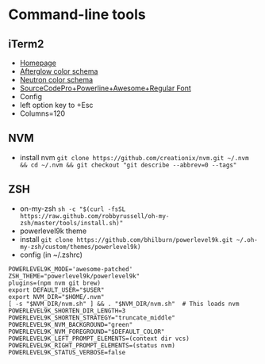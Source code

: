 Command-line tools
===

iTerm2
---
* [Homepage](https://iterm2.com)
* [Afterglow color schema](https://github.com/mbadolato/iTerm2-Color-Schemes/blob/master/schemes/Afterglow.itermcolors)
* [Neutron color schema](https://github.com/mbadolato/iTerm2-Color-Schemes/blob/master/schemes/Neutron.itermcolors)
* [SourceCodePro+Powerline+Awesome+Regular Font](https://github.com/gabrielelana/awesome-terminal-fonts/blob/patching-strategy/patched/SourceCodePro%2BPowerline%2BAwesome%2BRegular.ttf)
* Config
 * left option key to +Esc
 * Columns=120

NVM
---
* install nvm `git clone https://github.com/creationix/nvm.git ~/.nvm && cd ~/.nvm && git checkout "git describe --abbrev=0 --tags"`

ZSH
---
* on-my-zsh `sh -c "$(curl -fsSL https://raw.github.com/robbyrussell/oh-my-zsh/master/tools/install.sh)"`
* powerlevel9k theme
 * install `git clone https://github.com/bhilburn/powerlevel9k.git ~/.oh-my-zsh/custom/themes/powerlevel9k)`
 * config (in ~/.zshrc)
 ```
 POWERLEVEL9K_MODE='awesome-patched'
 ZSH_THEME="powerlevel9k/powerlevel9k"
 plugins=(npm nvm git brew)
 export DEFAULT_USER="$USER"
 export NVM_DIR="$HOME/.nvm"
 [ -s "$NVM_DIR/nvm.sh" ] && . "$NVM_DIR/nvm.sh"  # This loads nvm
 POWERLEVEL9K_SHORTEN_DIR_LENGTH=3
 POWERLEVEL9K_SHORTEN_STRATEGY="truncate_middle"
 POWERLEVEL9K_NVM_BACKGROUND="green"
 POWERLEVEL9K_NVM_FOREGROUND="$DEFAULT_COLOR"
 POWERLEVEL9K_LEFT_PROMPT_ELEMENTS=(context dir vcs)
 POWERLEVEL9K_RIGHT_PROMPT_ELEMENTS=(status nvm)
 POWERLEVEL9K_STATUS_VERBOSE=false
 ```
